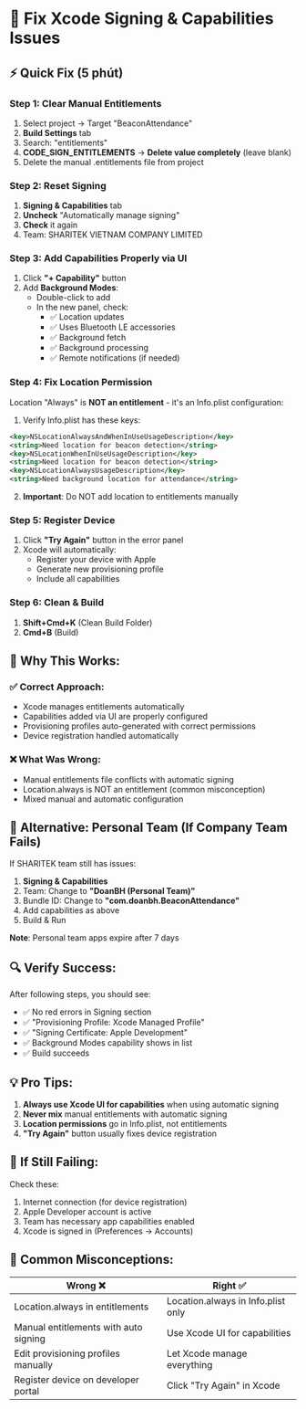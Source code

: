 # 🔧 Fix Xcode Signing & Capabilities Issues

## ⚡ Quick Fix (5 phút)

### Step 1: Clear Manual Entitlements
1. Select project → Target "BeaconAttendance"
2. **Build Settings** tab
3. Search: "entitlements"
4. **CODE_SIGN_ENTITLEMENTS** → **Delete value completely** (leave blank)
5. Delete the manual .entitlements file from project

### Step 2: Reset Signing
1. **Signing & Capabilities** tab
2. **Uncheck** "Automatically manage signing"
3. **Check** it again
4. Team: SHARITEK VIETNAM COMPANY LIMITED

### Step 3: Add Capabilities Properly via UI
1. Click **"+ Capability"** button
2. Add **Background Modes**:
   - Double-click to add
   - In the new panel, check:
     - ✅ Location updates
     - ✅ Uses Bluetooth LE accessories
     - ✅ Background fetch
     - ✅ Background processing
     - ✅ Remote notifications (if needed)

### Step 4: Fix Location Permission
Location "Always" is **NOT an entitlement** - it's an Info.plist configuration:

1. Verify Info.plist has these keys:
```xml
<key>NSLocationAlwaysAndWhenInUseUsageDescription</key>
<string>Need location for beacon detection</string>
<key>NSLocationWhenInUseUsageDescription</key>
<string>Need location for beacon detection</string>
<key>NSLocationAlwaysUsageDescription</key>
<string>Need background location for attendance</string>
```

2. **Important**: Do NOT add location to entitlements manually

### Step 5: Register Device
1. Click **"Try Again"** button in the error panel
2. Xcode will automatically:
   - Register your device with Apple
   - Generate new provisioning profile
   - Include all capabilities

### Step 6: Clean & Build
1. **Shift+Cmd+K** (Clean Build Folder)
2. **Cmd+B** (Build)

## 🎯 Why This Works:

### ✅ Correct Approach:
- Xcode manages entitlements automatically
- Capabilities added via UI are properly configured
- Provisioning profiles auto-generated with correct permissions
- Device registration handled automatically

### ❌ What Was Wrong:
- Manual entitlements file conflicts with automatic signing
- Location.always is NOT an entitlement (common misconception)
- Mixed manual and automatic configuration

## 📱 Alternative: Personal Team (If Company Team Fails)

If SHARITEK team still has issues:

1. **Signing & Capabilities**
2. Team: Change to **"DoanBH (Personal Team)"**
3. Bundle ID: Change to **"com.doanbh.BeaconAttendance"**
4. Add capabilities as above
5. Build & Run

**Note**: Personal team apps expire after 7 days

## 🔍 Verify Success:

After following steps, you should see:
- ✅ No red errors in Signing section
- ✅ "Provisioning Profile: Xcode Managed Profile"
- ✅ "Signing Certificate: Apple Development"
- ✅ Background Modes capability shows in list
- ✅ Build succeeds

## 💡 Pro Tips:

1. **Always use Xcode UI for capabilities** when using automatic signing
2. **Never mix** manual entitlements with automatic signing
3. **Location permissions** go in Info.plist, not entitlements
4. **"Try Again"** button usually fixes device registration

## 🚨 If Still Failing:

Check these:
1. Internet connection (for device registration)
2. Apple Developer account is active
3. Team has necessary app capabilities enabled
4. Xcode is signed in (Preferences → Accounts)

## 📝 Common Misconceptions:

| Wrong ❌ | Right ✅ |
|---------|---------|
| Location.always in entitlements | Location.always in Info.plist only |
| Manual entitlements with auto signing | Use Xcode UI for capabilities |
| Edit provisioning profiles manually | Let Xcode manage everything |
| Register device on developer portal | Click "Try Again" in Xcode |
